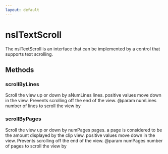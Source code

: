 ```yaml
---
layout: default
---
```


# nsITextScroll #

The nsITextScroll is an interface that can be implemented by a control that
supports text scrolling. 


## Methods ##

### scrollByLines ###

Scroll the view up or down by aNumLines lines. positive
values move down in the view. Prevents scrolling off the
end of the view.
@param numLines number of lines to scroll the view by


### scrollByPages ###

Scroll the view up or down by numPages pages. a page
is considered to be the amount displayed by the clip view.
positive values move down in the view. Prevents scrolling
off the end of the view.
@param numPages number of pages to scroll the view by

